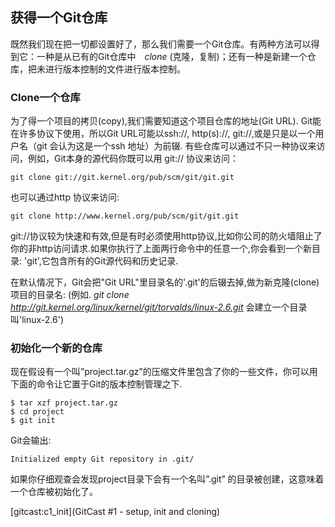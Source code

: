 ## 获得一个Git仓库 ##

既然我们现在把一切都设置好了，那么我们需要一个Git仓库。有两种方法可以得到它：一种是从已有的Git仓库中　*clone* (克隆，复制)；还有一种是新建一个仓库，把未进行版本控制的文件进行版本控制。


### Clone一个仓库 ###

为了得一个项目的拷贝(copy),我们需要知道这个项目仓库的地址(Git URL). Git能在许多协议下使用，所以Git URL可能以ssh://, http(s)://, git://,或是只是以一个用户名（git 会认为这是一个ssh 地址）为前辍. 有些仓库可以通过不只一种协议来访问，例如，Git本身的源代码你既可以用 git:// 协议来访问：

    git clone git://git.kernel.org/pub/scm/git/git.git

也可以通过http 协议来访问:

    git clone http://www.kernel.org/pub/scm/git/git.git

git://协议较为快速和有效,但是有时必须使用http协议,比如你公司的防火墙阻止了你的非http访问请求.如果你执行了上面两行命令中的任意一个,你会看到一个新目录: 'git',它包含所有的Git源代码和历史记录.


在默认情况下，Git会把"Git URL"里目录名的'.git'的后辍去掉,做为新克隆(clone)项目的目录名:
 (例如. *git clone http://git.kernel.org/linux/kernel/git/torvalds/linux-2.6.git*  会建立一个目录叫'linux-2.6')


### 初始化一个新的仓库 ###

现在假设有一个叫”project.tar.gz”的压缩文件里包含了你的一些文件，你可以用下面的命令让它置于Git的版本控制管理之下.

    $ tar xzf project.tar.gz
    $ cd project
    $ git init

Git会输出:

    Initialized empty Git repository in .git/


如果你仔细观查会发现project目录下会有一个名叫”.git” 的目录被创建，这意味着一个仓库被初始化了。

[gitcast:c1_init](GitCast #1 - setup, init and cloning)

